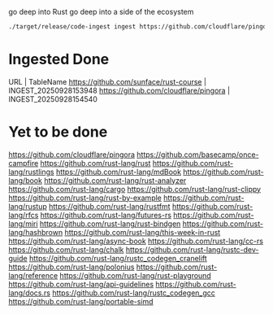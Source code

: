 go deep into Rust
go deep into a side of the ecosystem

``` bash
./target/release/code-ingest ingest https://github.com/cloudflare/pingora --db-path /Users/neetipatni/desktop/PensieveDB01
```


# Ingested Done



URL | TableName
https://github.com/sunface/rust-course | INGEST_20250928153948
https://github.com/cloudflare/pingora | INGEST_20250928154540



# Yet to be done
https://github.com/cloudflare/pingora
https://github.com/basecamp/once-campfire
https://github.com/rust-lang/rust
https://github.com/rust-lang/rustlings
https://github.com/rust-lang/mdBook
https://github.com/rust-lang/book
https://github.com/rust-lang/rust-analyzer
https://github.com/rust-lang/cargo
https://github.com/rust-lang/rust-clippy
https://github.com/rust-lang/rust-by-example
https://github.com/rust-lang/rustup
https://github.com/rust-lang/rustfmt
https://github.com/rust-lang/rfcs
https://github.com/rust-lang/futures-rs
https://github.com/rust-lang/miri
https://github.com/rust-lang/rust-bindgen
https://github.com/rust-lang/hashbrown
https://github.com/rust-lang/this-week-in-rust
https://github.com/rust-lang/async-book
https://github.com/rust-lang/cc-rs
https://github.com/rust-lang/chalk
https://github.com/rust-lang/rustc-dev-guide
https://github.com/rust-lang/rustc_codegen_cranelift
https://github.com/rust-lang/polonius
https://github.com/rust-lang/reference
https://github.com/rust-lang/rust-playground
https://github.com/rust-lang/api-guidelines
https://github.com/rust-lang/docs.rs
https://github.com/rust-lang/rustc_codegen_gcc
https://github.com/rust-lang/portable-simd




